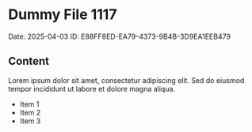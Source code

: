 # Dummy File 1117

Date: 2025-04-03
ID: E88FF8ED-EA79-4373-9B4B-3D9EA1EEB479

## Content

Lorem ipsum dolor sit amet, consectetur adipiscing elit.
Sed do eiusmod tempor incididunt ut labore et dolore magna aliqua.

* Item 1
* Item 2
* Item 3

